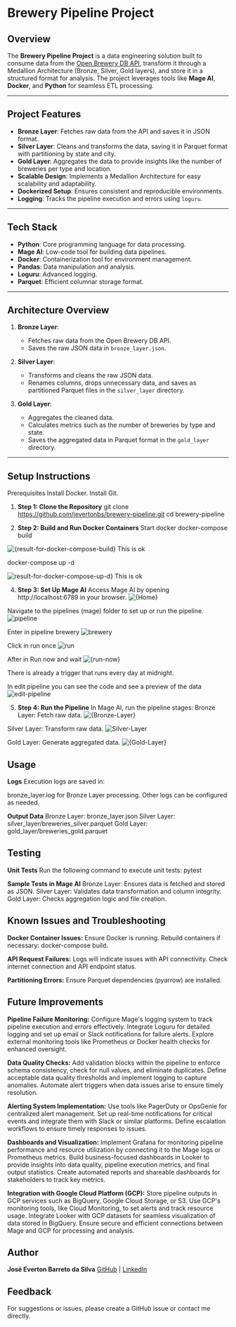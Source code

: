 # Brewery Pipeline Project

## Overview

The **Brewery Pipeline Project** is a data engineering solution built to consume data from the [Open Brewery DB API](https://www.openbrewerydb.org/), transform it through a Medallion Architecture (Bronze, Silver, Gold layers), and store it in a structured format for analysis. The project leverages tools like **Mage AI**, **Docker**, and **Python** for seamless ETL processing.

---

## Project Features

- **Bronze Layer**: Fetches raw data from the API and saves it in JSON format.
- **Silver Layer**: Cleans and transforms the data, saving it in Parquet format with partitioning by state and city.
- **Gold Layer**: Aggregates the data to provide insights like the number of breweries per type and location.
- **Scalable Design**: Implements a Medallion Architecture for easy scalability and adaptability.
- **Dockerized Setup**: Ensures consistent and reproducible environments.
- **Logging**: Tracks the pipeline execution and errors using `loguru`.

---

## Tech Stack

- **Python**: Core programming language for data processing.
- **Mage AI**: Low-code tool for building data pipelines.
- **Docker**: Containerization tool for environment management.
- **Pandas**: Data manipulation and analysis.
- **Loguru**: Advanced logging.
- **Parquet**: Efficient columnar storage format.

---

## Architecture Overview

1. **Bronze Layer**:
   - Fetches raw data from the Open Brewery DB API.
   - Saves the raw JSON data in `bronze_layer.json`.

2. **Silver Layer**:
   - Transforms and cleans the raw JSON data.
   - Renames columns, drops unnecessary data, and saves as partitioned Parquet files in the `silver_layer` directory.

3. **Gold Layer**:
   - Aggregates the cleaned data.
   - Calculates metrics such as the number of breweries by type and state.
   - Saves the aggregated data in Parquet format in the `gold_layer` directory.

---

## Setup Instructions

Prerequisites
Install Docker.
Install Git.

1. **Step 1: Clone the Repository**
git clone https://github.com/jevertonbs/brewery-pipeline.git
cd brewery-pipeline

2. **Step 2: Build and Run Docker Containers**
Start docker
docker-compose build

![{result-for-docker-compose-build}](https://github.com/user-attachments/assets/07f19828-f2ab-48e3-9f0b-f18b7d4918b5)
This is ok

docker-compose up -d

![result-for-docker-compose-up-d}](https://github.com/user-attachments/assets/d28e9b98-6b52-4e42-840d-7a0c95645dc0)
This is ok

4. **Step 3: Set Up Mage AI**
Access Mage AI by opening http://localhost:6789 in your browser.
![{Home}](https://github.com/user-attachments/assets/ed3ef8b0-1110-4522-a9e5-066084b27afd)


Navigate to the pipelines (mage) folder to set up or run the pipeline.
![pipeline](https://github.com/user-attachments/assets/526e0365-1727-4bb6-8db3-d7a6258136de)

Enter in pipeline brewery
![brewery](https://github.com/user-attachments/assets/fca587aa-e4c5-4e36-967a-9b77ebd1d409)

Click in run once 
![run](https://github.com/user-attachments/assets/cf12c46a-f749-4f2c-862b-001b2104a326)

After in Run now and wait
![{run-now}](https://github.com/user-attachments/assets/4f4c3c2d-e3ac-43ea-a796-8a0e54540a6c)

There is already a trigger that runs every day at midnight.

In edit pipeline you can see the code and see a preview of the data
![edit-pipeline](https://github.com/user-attachments/assets/1cccce3f-0ab6-41c0-b4f3-9a895d886554)

5. **Step 4: Run the Pipeline**
In Mage AI, run the pipeline stages:
Bronze Layer: Fetch raw data.
![{Bronze-Layer}](https://github.com/user-attachments/assets/7fd342d1-ccd2-43f0-b11c-843f40ace66a)

Silver Layer: Transform raw data.
![Silver-Layer](https://github.com/user-attachments/assets/c2d72035-5424-4e3d-8806-977c57b1feda)

Gold Layer: Generate aggregated data.
![{Gold-Layer}](https://github.com/user-attachments/assets/abc17b9a-9963-456a-a674-0fd65fe73a3d)


## Usage

**Logs**
Execution logs are saved in:

bronze_layer.log for Bronze Layer processing.
Other logs can be configured as needed.

**Output Data**
Bronze Layer: bronze_layer.json
Silver Layer: silver_layer/breweries_silver.parquet
Gold Layer: gold_layer/breweries_gold.parquet

## Testing
**Unit Tests**
Run the following command to execute unit tests:
pytest

**Sample Tests in Mage AI**
Bronze Layer: Ensures data is fetched and stored as JSON.
Silver Layer: Validates data transformation and column integrity.
Gold Layer: Checks aggregation logic and file creation.

## Known Issues and Troubleshooting

**Docker Container Issues:**
Ensure Docker is running.
Rebuild containers if necessary: docker-compose build.

**API Request Failures:**
Logs will indicate issues with API connectivity.
Check internet connection and API endpoint status.

**Partitioning Errors:**
Ensure Parquet dependencies (pyarrow) are installed.

## Future Improvements

**Pipeline Failure Monitoring:**
Configure Mage's logging system to track pipeline execution and errors effectively.
Integrate Loguru for detailed logging and set up email or Slack notifications for failure alerts.
Explore external monitoring tools like Prometheus or Docker health checks for enhanced oversight.

**Data Quality Checks:**
Add validation blocks within the pipeline to enforce schema consistency, check for null values, and eliminate duplicates.
Define acceptable data quality thresholds and implement logging to capture anomalies.
Automate alert triggers when data issues arise to ensure timely resolution.

**Alerting System Implementation:**
Use tools like PagerDuty or OpsGenie for centralized alert management.
Set up real-time notifications for critical events and integrate them with Slack or similar platforms.
Define escalation workflows to ensure timely responses to issues.

**Dashboards and Visualization:**
Implement Grafana for monitoring pipeline performance and resource utilization by connecting it to the Mage logs or Prometheus metrics.
Build business-focused dashboards in Looker to provide insights into data quality, pipeline execution metrics, and final output statistics.
Create automated reports and shareable dashboards for stakeholders to track key metrics.

**Integration with Google Cloud Platform (GCP):**
Store pipeline outputs in GCP services such as BigQuery, Google Cloud Storage, or S3.
Use GCP's monitoring tools, like Cloud Monitoring, to set alerts and track resource usage.
Integrate Looker with GCP datasets for seamless visualization of data stored in BigQuery.
Ensure secure and efficient connections between Mage and GCP for processing and analysis.

## Author
**José Everton Barreto da Silva**
[GitHub](https://github.com/jevertonbs) | [LinkedIn](https://www.linkedin.com/in/jevertonbs/)

## Feedback
For suggestions or issues, please create a GitHub issue or contact me directly.
